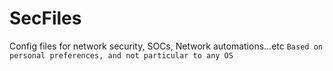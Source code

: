 # SecFiles
Config files for network security, SOCs, Network automations...etc 
`Based on personal preferences, and not particular to any OS`
